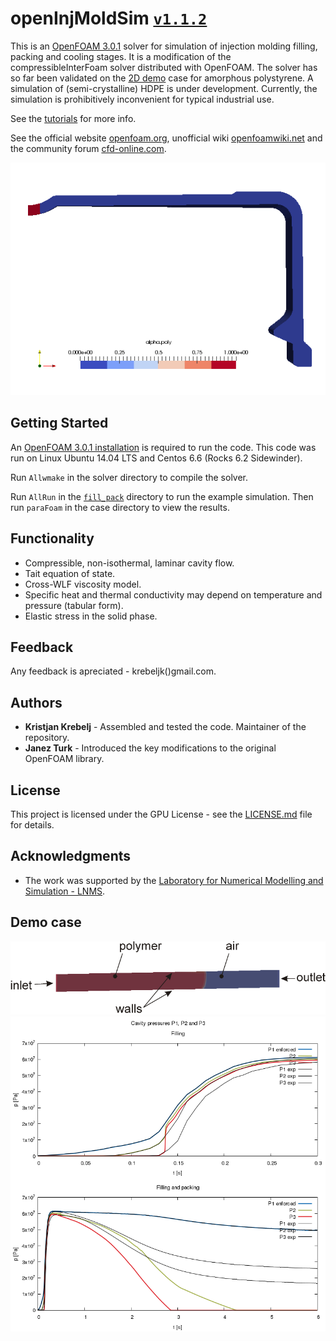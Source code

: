 # openInjMoldSim [`v1.1.2`](VERSION.md)

This is an [OpenFOAM 3.0.1](http://openfoamwiki.net/index.php/Installation) solver for simulation of injection molding filling, packing and cooling stages.
It is a modification of the compressibleInterFoam solver distributed with OpenFOAM.
The solver has so far been validated on the [2D demo](https://nbviewer.jupyter.org/github/krebeljk/openInjMoldSim/blob/master/tutorials/Tutorials.ipynb) case for amorphous polystyrene.
A simulation of (semi-crystalline) HDPE is under development.
Currently, the simulation is prohibitively inconvenient for typical industrial use.

See the [tutorials](https://nbviewer.jupyter.org/github/krebeljk/openInjMoldSim/blob/master/tutorials/Tutorials.ipynb) for more info.

See the official website [openfoam.org](https://openfoam.org/), unofficial wiki
[openfoamwiki.net](https://openfoamwiki.net/index.php/Main_Page) and the community forum
[cfd-online.com](https://www.cfd-online.com/Forums/openfoam/).

![openInjMoldSimAxiFill](openInjMoldSimAxiFill.gif)

## Getting Started

An [OpenFOAM 3.0.1 installation](http://openfoamwiki.net/index.php/Installation) is required to run the code. This code was run on Linux Ubuntu 14.04 LTS and Centos 6.6 (Rocks 6.2 Sidewinder).

Run `Allwmake` in the solver directory to compile the solver.

Run `AllRun` in the [`fill_pack`](/tutorials/demo/fill_pack) directory to run the example simulation. Then run `paraFoam` in the case directory to view the results.

## Functionality

* Compressible, non-isothermal, laminar cavity flow.
* Tait equation of state.
* Cross-WLF viscosity model.
* Specific heat and thermal conductivity may depend on temperature and pressure (tabular form).
* Elastic stress in the solid phase.

## Feedback

Any feedback is apreciated - krebeljk()gmail.com.

## Authors

* **Kristjan Krebelj** - Assembled and tested the code. Maintainer of the repository.
* **Janez Turk** - Introduced the key modifications to the original OpenFOAM library.

## License

This project is licensed under the GPU License - see the [LICENSE.md](LICENSE.md) file for details.

## Acknowledgments

* The work was supported by the [Laboratory for Numerical Modelling and Simulation - LNMS](http://lab.fs.uni-lj.si/lnms/).

## Demo case
![Demo geometry](/tutorials/demo/demo_geom.png)
![Pressure evolution](/tutorials/demo/plot.png)
